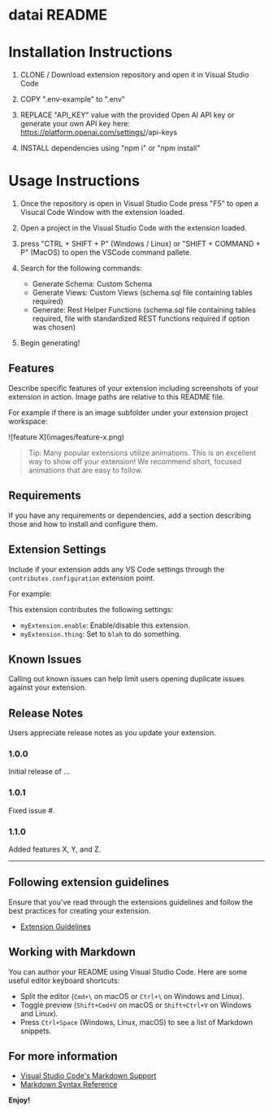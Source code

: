# datai README

# Installation Instructions

1. CLONE / Download extension repository and open it in Visual Studio Code

2. COPY ".env-example" to ".env"

3. REPLACE "API_KEY" value with the provided Open AI API key or generate your own API key here: https://platform.openai.com/settings/<OpenAI API Project>/api-keys

4. INSTALL dependencies using "npm i" or "npm install"


# Usage Instructions


1. Once the repository is open in Visual Studio Code press "F5" to open a Visucal Code Window with the extension loaded.

2. Open a project in the Visual Studio Code with the extension loaded.

3. press "CTRL + SHIFT + P" (Windows / Linux) or "SHIFT + COMMAND + P" (MacOS) to open the VSCode command pallete. 

4. Search for the following commands:
	- Generate Schema: Custom Schema 
	- Generate Views: Custom Views (schema.sql file containing tables required)
	- Generate: Rest Helper Functions (schema.sql file containing tables required, file with standardized REST functions required if option was chosen)

5. Begin generating!

## Features

Describe specific features of your extension including screenshots of your extension in action. Image paths are relative to this README file.

For example if there is an image subfolder under your extension project workspace:

\!\[feature X\]\(images/feature-x.png\)

> Tip: Many popular extensions utilize animations. This is an excellent way to show off your extension! We recommend short, focused animations that are easy to follow.

## Requirements

If you have any requirements or dependencies, add a section describing those and how to install and configure them.

## Extension Settings

Include if your extension adds any VS Code settings through the `contributes.configuration` extension point.

For example:

This extension contributes the following settings:

* `myExtension.enable`: Enable/disable this extension.
* `myExtension.thing`: Set to `blah` to do something.

## Known Issues

Calling out known issues can help limit users opening duplicate issues against your extension.

## Release Notes

Users appreciate release notes as you update your extension.

### 1.0.0

Initial release of ...

### 1.0.1

Fixed issue #.

### 1.1.0

Added features X, Y, and Z.

---

## Following extension guidelines

Ensure that you've read through the extensions guidelines and follow the best practices for creating your extension.

* [Extension Guidelines](https://code.visualstudio.com/api/references/extension-guidelines)

## Working with Markdown

You can author your README using Visual Studio Code. Here are some useful editor keyboard shortcuts:

* Split the editor (`Cmd+\` on macOS or `Ctrl+\` on Windows and Linux).
* Toggle preview (`Shift+Cmd+V` on macOS or `Shift+Ctrl+V` on Windows and Linux).
* Press `Ctrl+Space` (Windows, Linux, macOS) to see a list of Markdown snippets.

## For more information

* [Visual Studio Code's Markdown Support](http://code.visualstudio.com/docs/languages/markdown)
* [Markdown Syntax Reference](https://help.github.com/articles/markdown-basics/)

**Enjoy!**
